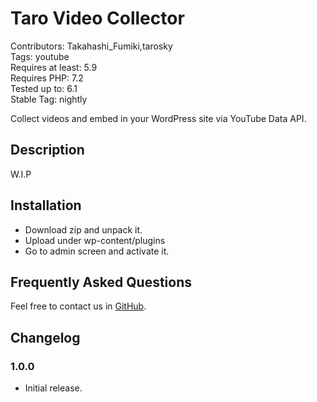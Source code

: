 # Taro Video Collector

Contributors: Takahashi_Fumiki,tarosky  
Tags: youtube  
Requires at least: 5.9  
Requires PHP: 7.2  
Tested up to: 6.1  
Stable Tag: nightly

Collect videos and embed in your WordPress site via YouTube Data API.

## Description

W.I.P

## Installation

- Download zip and unpack it.
- Upload under wp-content/plugins
- Go to admin screen and activate it.

## Frequently Asked Questions

Feel free to contact us in [GitHub](https://github.com/tarosky/taro-video-collector). 

## Changelog

### 1.0.0

* Initial release.


